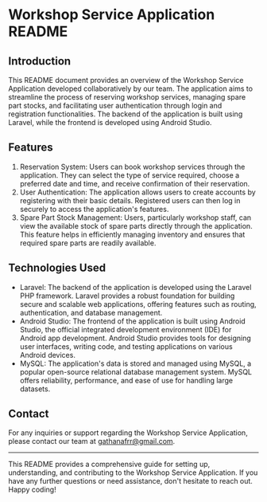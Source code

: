# Workshop Service Application README

## Introduction
This README document provides an overview of the Workshop Service Application developed collaboratively by our team. The application aims to streamline the process of reserving workshop services, managing spare part stocks, and facilitating user authentication through login and registration functionalities. The backend of the application is built using Laravel, while the frontend is developed using Android Studio.

## Features
1. Reservation System: Users can book workshop services through the application. They can select the type of service required, choose a preferred date and time, and receive confirmation of their reservation.
2. User Authentication: The application allows users to create accounts by registering with their basic details. Registered users can then log in securely to access the application's features.
3. Spare Part Stock Management: Users, particularly workshop staff, can view the available stock of spare parts directly through the application. This feature helps in efficiently managing inventory and ensures that required spare parts are readily available.

## Technologies Used
- Laravel: The backend of the application is developed using the Laravel PHP framework. Laravel provides a robust foundation for building secure and scalable web applications, offering features such as routing, authentication, and database management.
- Android Studio: The frontend of the application is built using Android Studio, the official integrated development environment (IDE) for Android app development. Android Studio provides tools for designing user interfaces, writing code, and testing applications on various Android devices.
- MySQL: The application's data is stored and managed using MySQL, a popular open-source relational database management system. MySQL offers reliability, performance, and ease of use for handling large datasets.

## Contact
For any inquiries or support regarding the Workshop Service Application, please contact our team at gathanafrr@gmail.com.

---

This README provides a comprehensive guide for setting up, understanding, and contributing to the Workshop Service Application. If you have any further questions or need assistance, don't hesitate to reach out. Happy coding!
